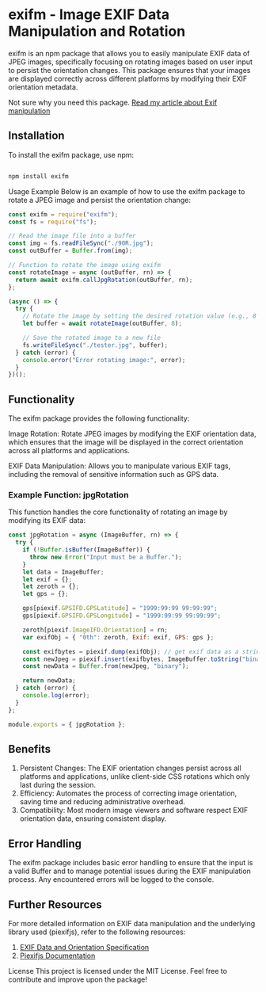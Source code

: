 # exifm - Image EXIF Data Manipulation and Rotation

exifm is an npm package that allows you to easily manipulate EXIF data of JPEG images, specifically focusing on rotating images based on user input to persist the orientation changes. This package ensures that your images are displayed correctly across different platforms by modifying their EXIF orientation metadata.

Not sure why you need this package. [Read my article about Exif manipulation](https://medium.com/@harunabdi8/mastering-exif-data-effortlessly-control-image-orientation-for-a-flawless-user-experience-d6c0dc42fa5c)

## Installation

To install the exifm package, use npm:

```bash

npm install exifm
```

Usage
Example
Below is an example of how to use the exifm package to rotate a JPEG image and persist the orientation change:

```javascript
const exifm = require("exifm");
const fs = require("fs");

// Read the image file into a buffer
const img = fs.readFileSync("./90R.jpg");
const outBuffer = Buffer.from(img);

// Function to rotate the image using exifm
const rotateImage = async (outBuffer, rn) => {
  return await exifm.callJpgRotation(outBuffer, rn);
};

(async () => {
  try {
    // Rotate the image by setting the desired rotation value (e.g., 8 for 90 degrees clockwise)
    let buffer = await rotateImage(outBuffer, 8);

    // Save the rotated image to a new file
    fs.writeFileSync("./tester.jpg", buffer);
  } catch (error) {
    console.error("Error rotating image:", error);
  }
})();
```

## Functionality

The exifm package provides the following functionality:

Image Rotation: Rotate JPEG images by modifying the EXIF orientation data, which ensures that the image will be displayed in the correct orientation across all platforms and applications.

EXIF Data Manipulation: Allows you to manipulate various EXIF tags, including the removal of sensitive information such as GPS data.

### Example Function: jpgRotation

This function handles the core functionality of rotating an image by modifying its EXIF data:

```javascript
const jpgRotation = async (ImageBuffer, rn) => {
  try {
    if (!Buffer.isBuffer(ImageBuffer)) {
      throw new Error("Input must be a Buffer.");
    }
    let data = ImageBuffer;
    let exif = {};
    let zeroth = {};
    let gps = {};

    gps[piexif.GPSIFD.GPSLatitude] = "1999:99:99 99:99:99";
    gps[piexif.GPSIFD.GPSLongitude] = "1999:99:99 99:99:99";

    zeroth[piexif.ImageIFD.Orientation] = rn;
    var exifObj = { "0th": zeroth, Exif: exif, GPS: gps };

    const exifbytes = piexif.dump(exifObj); // get exif data as a string
    const newJpeg = piexif.insert(exifbytes, ImageBuffer.toString("binary"));
    const newData = Buffer.from(newJpeg, "binary");

    return newData;
  } catch (error) {
    console.log(error);
  }
};

module.exports = { jpgRotation };
```

## Benefits

1. Persistent Changes: The EXIF orientation changes persist across all platforms and applications, unlike client-side CSS rotations which only last during the session.
2. Efficiency: Automates the process of correcting image orientation, saving time and reducing administrative overhead.
3. Compatibility: Most modern image viewers and software respect EXIF orientation data, ensuring consistent display.

## Error Handling

The exifm package includes basic error handling to ensure that the input is a valid Buffer and to manage potential issues during the EXIF manipulation process. Any encountered errors will be logged to the console.

## Further Resources

For more detailed information on EXIF data manipulation and the underlying library used (piexifjs), refer to the following resources:

1. [EXIF Data and Orientation Specification](https://sirv.com/help/articles/rotate-photos-to-be-upright/)
2. [Piexifjs Documentation](https://github.com/hMatoba/piexifjs)

License
This project is licensed under the MIT License. Feel free to contribute and improve upon the package!
